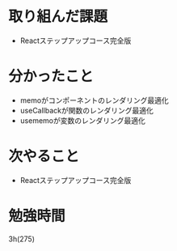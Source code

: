 # 取り組んだ課題

- Reactステップアップコース完全版

# 分かったこと

- memoがコンポーネントのレンダリング最適化
- useCallbackが関数のレンダリング最適化
- usememoが変数のレンダリング最適化

# 次やること

- Reactステップアップコース完全版

# 勉強時間
3h(275)